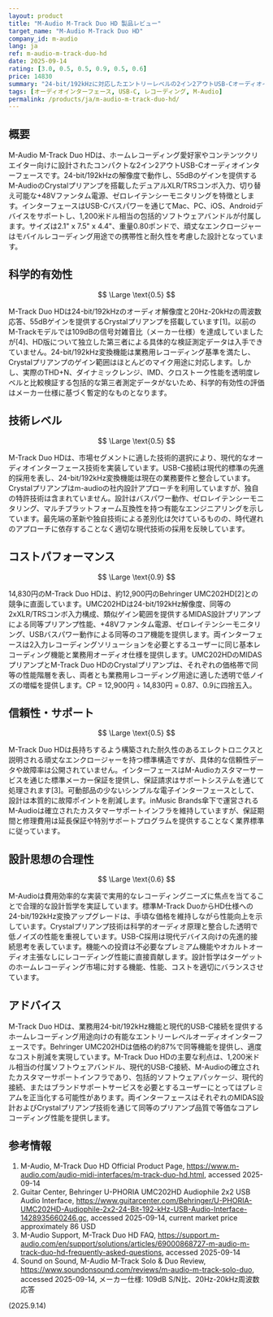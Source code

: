 ```yaml
---
layout: product
title: "M-Audio M-Track Duo HD 製品レビュー"
target_name: "M-Audio M-Track Duo HD"
company_id: m-audio
lang: ja
ref: m-audio-m-track-duo-hd
date: 2025-09-14
rating: [3.0, 0.5, 0.5, 0.9, 0.5, 0.6]
price: 14830
summary: "24-bit/192kHzに対応したエントリーレベルの2イン2アウトUSB-Cオーディオインターフェース。Crystalプリアンプ搭載で競合製品との価格競争が激しい"
tags: [オーディオインターフェース, USB-C, レコーディング, M-Audio]
permalink: /products/ja/m-audio-m-track-duo-hd/
---
```


## 概要

M-Audio M-Track Duo HDは、ホームレコーディング愛好家やコンテンツクリエイター向けに設計されたコンパクトな2イン2アウトUSB-Cオーディオインターフェースです。24-bit/192kHzの解像度で動作し、55dBのゲインを提供するM-AudioのCrystalプリアンプを搭載したデュアルXLR/TRSコンボ入力、切り替え可能な+48Vファンタム電源、ゼロレイテンシーモニタリングを特徴とします。インターフェースはUSB-Cバスパワーを通じてMac、PC、iOS、Androidデバイスをサポートし、1,200米ドル相当の包括的ソフトウェアバンドルが付属します。サイズは2.1" x 7.5" x 4.4"、重量0.80ポンドで、頑丈なエンクロージャーはモバイルレコーディング用途での携帯性と耐久性を考慮した設計となっています。

## 科学的有効性

$$ \Large \text{0.5} $$

M-Track Duo HDは24-bit/192kHzのオーディオ解像度と20Hz-20kHzの周波数応答、55dBゲインを提供するCrystalプリアンプを搭載しています[1]。以前のM-Trackモデルでは109dBの信号対雑音比（メーカー仕様）を達成していましたが[4]、HD版について独立した第三者による具体的な検証測定データは入手できていません。24-bit/192kHz変換機能は業務用レコーディング基準を満たし、Crystalプリアンプのゲイン範囲はほとんどのマイク用途に対応します。しかし、実際のTHD+N、ダイナミックレンジ、IMD、クロストーク性能を透明度レベルと比較検証する包括的な第三者測定データがないため、科学的有効性の評価はメーカー仕様に基づく暫定的なものとなります。

## 技術レベル

$$ \Large \text{0.5} $$

M-Track Duo HDは、市場セグメントに適した技術的選択により、現代的なオーディオインターフェース技術を実装しています。USB-C接続は現代的標準の先進的採用を表し、24-bit/192kHz変換機能は現在の業務要件と整合しています。Crystalプリアンプはm-audioの社内設計アプローチを利用していますが、独自の特許技術は含まれていません。設計はバスパワー動作、ゼロレイテンシーモニタリング、マルチプラットフォーム互換性を持つ有能なエンジニアリングを示しています。最先端の革新や独自技術による差別化は欠けているものの、時代遅れのアプローチに依存することなく適切な現代技術の採用を反映しています。

## コストパフォーマンス

$$ \Large \text{0.9} $$

14,830円のM-Track Duo HDは、約12,900円のBehringer UMC202HD[2]との競争に直面しています。UMC202HDは24-bit/192kHz解像度、同等の2xXLR/TRSコンボ入力構成、類似ゲイン範囲を提供するMIDAS設計プリアンプによる同等プリアンプ性能、+48Vファンタム電源、ゼロレイテンシーモニタリング、USBバスパワー動作による同等のコア機能を提供します。両インターフェースは2入力レコーディングソリューションを必要とするユーザーに同じ基本レコーディング機能と業務用オーディオ仕様を提供します。UMC202HDのMIDASプリアンプとM-Track Duo HDのCrystalプリアンプは、それぞれの価格帯で同等の性能階層を表し、両者とも業務用レコーディング用途に適した透明で低ノイズの増幅を提供します。CP = 12,900円 ÷ 14,830円 = 0.87、0.9に四捨五入。

## 信頼性・サポート

$$ \Large \text{0.5} $$

M-Track Duo HDは長持ちするよう構築された耐久性のあるエレクトロニクスと説明される頑丈なエンクロージャーを持つ標準構造ですが、具体的な信頼性データや故障率は公開されていません。インターフェースはM-Audioカスタマーサービスを通じた標準メーカー保証を提供し、保証請求はサポートシステムを通じて処理されます[3]。可動部品の少ないシンプルな電子インターフェースとして、設計は本質的に故障ポイントを削減します。inMusic Brands傘下で運営されるM-Audioは確立されたカスタマーサポートインフラを維持していますが、保証期間と修理費用は延長保証や特別サポートプログラムを提供することなく業界標準に従っています。

## 設計思想の合理性

$$ \Large \text{0.6} $$

M-Audioは費用効率的な実装で実用的なレコーディングニーズに焦点を当てることで合理的な設計哲学を実証しています。標準M-Track DuoからHD仕様への24-bit/192kHz変換アップグレードは、手頃な価格を維持しながら性能向上を示しています。Crystalプリアンプ技術は科学的オーディオ原理と整合した透明で低ノイズの性能を重視しています。USB-C採用は現代デバイス向けの先進的接続思考を表しています。機能への投資は不必要なプレミアム機能やオカルトオーディオ主張なしにレコーディング性能に直接貢献します。設計哲学はターゲットのホームレコーディング市場に対する機能、性能、コストを適切にバランスさせています。

## アドバイス

M-Track Duo HDは、業務用24-bit/192kHz機能と現代的USB-C接続を提供するホームレコーディング用途向けの有能なエントリーレベルオーディオインターフェースです。Behringer UMC202HDは価格の約87%で同等機能を提供し、適度なコスト削減を実現しています。M-Track Duo HDの主要な利点は、1,200米ドル相当の付属ソフトウェアバンドル、現代的USB-C接続、M-Audioの確立されたカスタマーサポートインフラであり、包括的ソフトウェアパッケージ、現代的接続、またはブランドサポートサービスを必要とするユーザーにとってはプレミアムを正当化する可能性があります。両インターフェースはそれぞれのMIDAS設計およびCrystalプリアンプ技術を通じて同等のプリアンプ品質で等価なコアレコーディング性能を提供します。

## 参考情報

1. M-Audio, M-Track Duo HD Official Product Page, https://www.m-audio.com/audio-midi-interfaces/m-track-duo-hd.html, accessed 2025-09-14
2. Guitar Center, Behringer U-PHORIA UMC202HD Audiophile 2x2 USB Audio Interface, https://www.guitarcenter.com/Behringer/U-PHORIA-UMC202HD-Audiophile-2x2-24-Bit-192-kHz-USB-Audio-Interface-1428935660246.gc, accessed 2025-09-14, current market price approximately 86 USD
3. M-Audio Support, M-Track Duo HD FAQ, https://support.m-audio.com/en/support/solutions/articles/69000868727-m-audio-m-track-duo-hd-frequently-asked-questions, accessed 2025-09-14
4. Sound on Sound, M-Audio M-Track Solo & Duo Review, https://www.soundonsound.com/reviews/m-audio-m-track-solo-duo, accessed 2025-09-14, メーカー仕様: 109dB S/N比、20Hz-20kHz周波数応答

(2025.9.14)